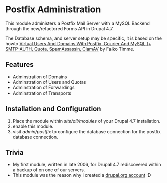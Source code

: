 # Postfix Administration

This module administers a Postfix Mail Server with a MySQL Backend through 
the new/refactored Forms API in Drupal 4.7.

The Database schema, and server setup may be specific, 
it is based on the howto [Virtual Users And Domains With Postfix, Courier And MySQL (+ SMTP-AUTH, Quota, SpamAssassin, ClamAV](http://www.howtoforge.com/virtual_postfix_mysql_quota_courier) by Falko Timme.

## Features

- Adminstration of Domains
- Adminstration of Users and Quotas
- Adminstration of Forwardings
- Adminstration of Transports

## Installation and Configuration

1. Place the module within *site/all/modules* of your Drupal 4.7 installation.
2. enable this module.
3. visit *admin/postfix* to configure the database connection for the postfix database connection.

## Trivia

- My first module, written in late 2006, for Drupal 4.7 rediscovered within a backup of on one of our servers.
- This module was the reason why i created a [drupal.org account](https://www.drupal.org/user/51103) :D
